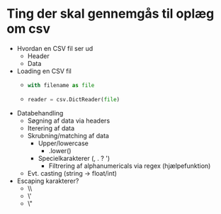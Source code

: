 # Ting der skal gennemgås til oplæg om csv
* Hvordan en CSV fil ser ud
  * Header
  * Data
* Loading en CSV fil
  * ````python
    with filename as file
    ````
  * ````python
    reader = csv.DictReader(file)
    ````
* Databehandling
  * Søgning af data via headers
  * Iterering af data
  * Skrubning/matching af data
    * Upper/lowercase
      * .lower()
    * Specielkarakterer (, . ? ')
      * Filtrering af alphanumericals via regex (hjælpefunktion)
  * Evt. casting (string -> float/int)
* Escaping karakterer?
  * \\\\
  * \\'
  * \\"
